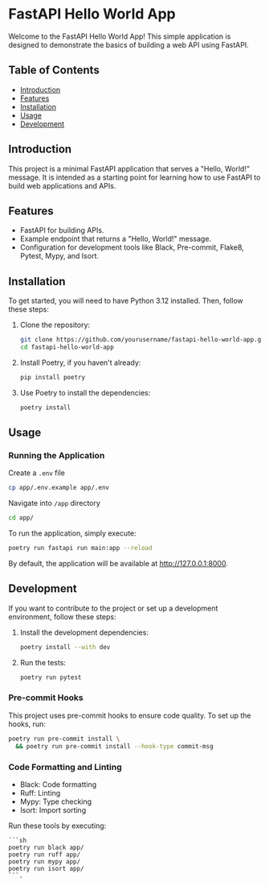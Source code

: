 # FastAPI Hello World App

Welcome to the FastAPI Hello World App! This simple application is designed to demonstrate the basics of building a web API using FastAPI.

## Table of Contents

- [Introduction](#introduction)
- [Features](#features)
- [Installation](#installation)
- [Usage](#usage)
- [Development](#development)

## Introduction

This project is a minimal FastAPI application that serves a "Hello, World!" message. It is intended as a starting point for learning how to use FastAPI to build web applications and APIs.

## Features

- FastAPI for building APIs.
- Example endpoint that returns a "Hello, World!" message.
- Configuration for development tools like Black, Pre-commit, Flake8, Pytest, Mypy, and Isort.

## Installation

To get started, you will need to have Python 3.12 installed. Then, follow these steps:

1. Clone the repository:
   ```sh
   git clone https://github.com/yourusername/fastapi-hello-world-app.git
   cd fastapi-hello-world-app

2. Install Poetry, if you haven't already:
    ```sh
    pip install poetry
    ```

3. Use Poetry to install the dependencies:
    ```sh
   poetry install
   ```

## Usage

### Running the Application
Create a `.env` file
```sh
cp app/.env.example app/.env
```

Navigate into `/app` directory
```sh
cd app/
```

To run the application, simply execute:

```sh
poetry run fastapi run main:app --reload
```
By default, the application will be available at http://127.0.0.1:8000.


## Development
If you want to contribute to the project or set up a development environment, follow these steps:

1. Install the development dependencies:
    ```sh
    poetry install --with dev
    ```

2. Run the tests:
    ```sh
    poetry run pytest
    ```

### Pre-commit Hooks
This project uses pre-commit hooks to ensure code quality. To set up the hooks, run:

```sh
poetry run pre-commit install \
  && poetry run pre-commit install --hook-type commit-msg
```

### Code Formatting and Linting
- Black: Code formatting
- Ruff: Linting
- Mypy: Type checking
- Isort: Import sorting

Run these tools by executing:

    ```sh
    poetry run black app/
    poetry run ruff app/
    poetry run mypy app/
    poetry run isort app/
    ```.
